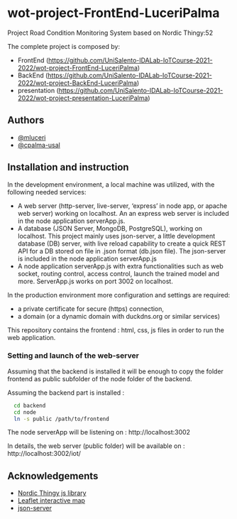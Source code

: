 
# wot-project-FrontEnd-LuceriPalma

Project Road Condition Monitoring System based on Nordic Thingy:52


The complete project is composed by:
- FrontEnd (https://github.com/UniSalento-IDALab-IoTCourse-2021-2022/wot-project-FrontEnd-LuceriPalma)
- BackEnd (https://github.com/UniSalento-IDALab-IoTCourse-2021-2022/wot-project-BackEnd-LuceriPalma)
- presentation (https://github.com/UniSalento-IDALab-IoTCourse-2021-2022/wot-project-presentation-LuceriPalma)



## Authors

- [@mluceri ](https://www.github.com/mluceri)
- [@cpalma-usal](https://www.github.com/cpalma-usal)




## Installation and instruction

In the development environment, a local machine was utilized, with the following needed services:
- A web server (http-server, live-server, ‘express’ in node app, or apache web server) working on localhost. An an express web server is included in the node application serverApp.js.
- A database (JSON Server, MongoDB, PostgreSQL), working on localhost. This project mainly uses json-server, a little development database (DB) server, with live reload capability to create a quick REST API for a DB stored on file in .json format (db.json file). The json-server is included in the node application serverApp.js
- A node application serverApp.js with extra functionalities such as web socket, routing control, access control, launch the trained model and more. ServerApp.js works on port 3002 on localhost.

In the production environment more configuration and settings are required:
- a private certificate for secure (https) connection, 
- a domain (or a dynamic domain with duckdns.org or similar services)

This repository contains the frontend : html, css, js files in order to run the web application.


### Setting and launch of the web-server

Assuming that the backend is installed it will be enough to copy the folder frontend as public subfolder of the node folder of the backend.

Assuming the backend part is installed :

```bash
  cd backend
  cd node
  ln -s public /path/to/frontend
```

The node serverApp will be listening on :
  http://localhost:3002

In details, the web server (public folder) will be available on :
  http://localhost:3002/iot/


## Acknowledgements
 - [Nordic Thingy js library](https://github.com/NordicPlayground/Nordic-Thingy52-Thingyjs)
 - [Leaflet interactive map](https://leafletjs.com/)
 - [json-server](https://github.com/typicode/json-server/)
